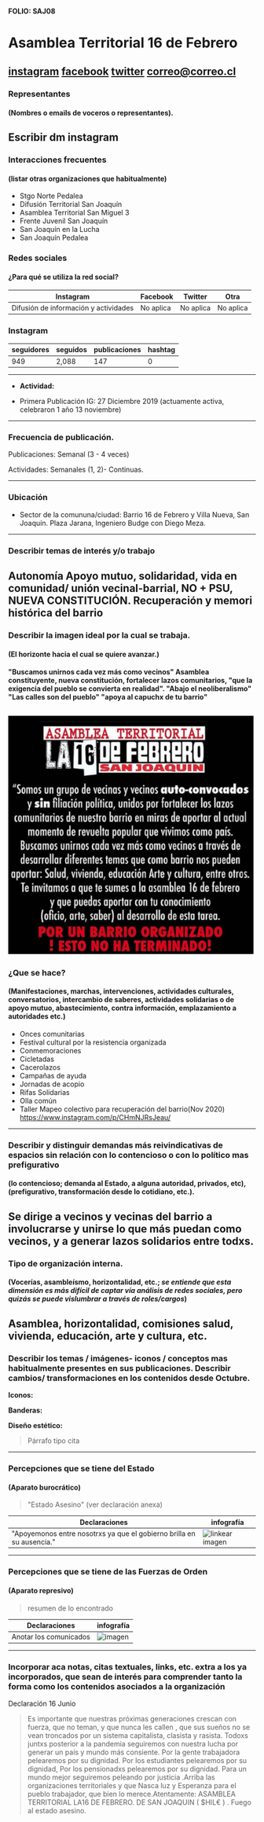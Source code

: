 #### FOLIO: SAJ08
# Asamblea Territorial 16 de Febrero 

[instagram](https://www.instagram.com/aterritorial16defeb/)
[facebook]()
[twitter]()
<correo@correo.cl>
---

### Representantes
#### (Nombres o emails de voceros o representantes).
Escribir dm instagram 
---
### Interacciones frecuentes
#### (listar otras organizaciones que habitualmente)
* Stgo Norte Pedalea
* Difusión Territorial San Joaquín
* Asamblea Territorial San Miguel 3
* Frente Juvenil San Joaquín 
* San Joaquín en la Lucha
* San Joaquín Pedalea 

### Redes sociales
#### ¿Para qué se utiliza la red social?
| Instagram | Facebook | Twitter | Otra 
|---|---|---|---|
|Difusión de información y actividades|No aplica|No aplica| No aplica|

### **Instagram**
| seguidores | seguidos | publicaciones | hashtag 
|---|---|---|---|
|949|2,088|147| 0

---

* **Actividad:**   

* Primera Publicación IG: 27 Diciembre 2019 (actuamente activa, celebraron 1 año 13 noviembre)

---
### Frecuencia de publicación.

Publicaciones: Semanal (3 - 4 veces)

Actividades: Semanales (1, 2)- Continuas. 

---
### Ubicación
* Sector de la comununa/ciudad: Barrio 16 de Febrero y Villa Nueva, San Joaquín. Plaza Jarana, Ingeniero Budge con Diego Meza. 

---
### Describir temas de interés y/o trabajo
Autonomía Apoyo mutuo, solidaridad, vida en comunidad/ unión vecinal-barrial, NO + PSU, NUEVA CONSTITUCIÓN. Recuperación y memori histórica del barrio
---
### Describir la imagen ideal por la cual se trabaja.
#### (El horizonte hacia el cual se quiere avanzar.)
#### "Buscamos unirnos cada vez más como vecinos" Asamblea constituyente, nueva constitución, fortalecer lazos comunitarios, "que la exigencia del pueblo se convierta en realidad".   "Abajo el neoliberalismo" "Las calles son del pueblo" "apoya al capuchx de tu barrio"

![linkear imagen](16feb.png) 
---
### ¿Que se hace?
#### (Manifestaciones, marchas, intervenciones, actividades culturales, conversatorios, intercambio de saberes, actividades solidarias o de apoyo mutuo, abastecimiento, contra información, emplazamiento a autoridades etc.)
* Onces comunitarias 
* Festival cultural por la resistencia organizada 
* Conmemoraciones 
* Cicletadas
* Cacerolazos 
* Campañas de ayuda 
* Jornadas de acopio 
* Rifas Solidarias
* Olla común 
* Taller Mapeo colectivo para recuperación del barrio(Nov 2020) https://www.instagram.com/p/CHmNJRsJeau/

---
### Describir y distinguir demandas más reivindicativas de espacios sin relación con lo contencioso o con lo político mas prefigurativo
#### (lo contencioso; demanda al Estado, a alguna autoridad, privados, etc), (prefigurativo, transformación desde lo cotidiano, etc.).
Se dirige a vecinos y vecinas del barrio a involucrarse y unirse lo que más puedan como vecinos, y a generar lazos solidarios entre todxs.
---
### Tipo de organización interna.
#### (Vocerías, asambleísmo, horizontalidad, etc.; *se entiende que esta dimensión es más difícil de captar vía análisis de redes sociales, pero quizás se puede vislumbrar a través de roles/cargos*)
Asamblea, horizontalidad, comisiones salud, vivienda, educación, arte y cultura, etc. 
---
### Describir los temas / imágenes- iconos / conceptos mas habitualmente presentes en sus publicaciones. Describir cambios/ transformaciones en los contenidos desde Octubre.

**Iconos:**

**Banderas:**

**Diseño estético:**

> Párrafo tipo cita 

---
### Percepciones que se tiene del Estado
#### (Aparato burocrático)
> "Estado Asesino" (ver declaración anexa)

| Declaraciones | infografía | 
|---|---|
|"Apoyemonos entre nosotrxs ya que el gobierno brilla en su ausencia." | ![linkear imagen]() |

---
### Percepciones que se tiene de las Fuerzas de Orden
#### (Aparato represivo)
> resumen de lo encontrado

| Declaraciones | infografía | 
|---|---|
|Anotar los comunicados | ![imagen]() |


---
### Incorporar aca notas, citas textuales, links, etc. extra a los ya incorporados, que sean de interés para comprender tanto la forma como los contenidos asociados a la organización
Declaración 16 Junio
> Es importante que nuestras próximas generaciones crescan con fuerza, que no teman, y que nunca les callen , que sus sueños no se vean troncados por un sistema capitalista, clasista y rasista.
Todoxs juntxs posterior a la pandemia seguiremos con nuestra lucha por generar un país y mundo más consiente.
Por la gente trabajadora pelearemos por su dignidad. Por los estudiantes pelearemos por su dignidad, Por los pensionadxs pelearemos por su dignidad.
Para un mundo mejor seguiremos peleando por justicia .Arriba las organizaciones territoriales y que Nasca luz y Esperanza para el pueblo trabajador, que bien lo merece.Atentamente: ASAMBLEA TERRITORIAL LA16 DE FEBRERO. DE SAN JOAQUIN ( $HIL€ ) .
Fuego al estado asesino.